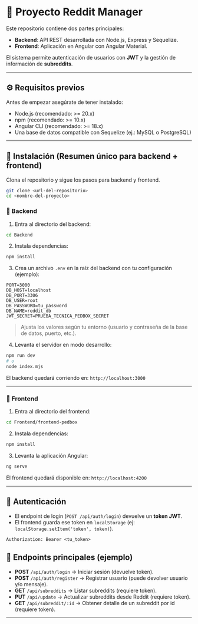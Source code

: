 # 📌 Proyecto Reddit Manager

Este repositorio contiene dos partes principales:

* **Backend**: API REST desarrollada con Node.js, Express y Sequelize.
* **Frontend**: Aplicación en Angular con Angular Material.

El sistema permite autenticación de usuarios con **JWT** y la gestión de información de **subreddits**.

---

## ⚙️ Requisitos previos

Antes de empezar asegúrate de tener instalado:

* Node.js (recomendado: >= 20.x)
* npm (recomendado: >= 10.x)
* Angular CLI (recomendado: >= 18.x)
* Una base de datos compatible con Sequelize (ej.: MySQL o PostgreSQL)

---

## 🚀 Instalación (Resumen único para backend + frontend)

Clona el repositorio y sigue los pasos para backend y frontend.

```bash
git clone <url-del-repositorio>
cd <nombre-del-proyecto>
```

### 🔹 Backend

1. Entra al directorio del backend:

```bash
cd Backend
```

2. Instala dependencias:

```bash
npm install
```

3. Crea un archivo `.env` en la raíz del backend con tu configuración (ejemplo):

```env
PORT=3000
DB_HOST=localhost
DB_PORT=3306
DB_USER=root
DB_PASSWORD=tu_password
DB_NAME=reddit_db
JWT_SECRET=PRUEBA_TECNICA_PEDBOX_SECRET
```

> Ajusta los valores según tu entorno (usuario y contraseña de la base de datos, puerto, etc.).

4. Levanta el servidor en modo desarrollo:

```bash
npm run dev
# o
node index.mjs
```

El backend quedará corriendo en: `http://localhost:3000`

---

### 🔹 Frontend

1. Entra al directorio del frontend:

```bash
cd Frontend/frontend-pedbox
```

2. Instala dependencias:

```bash
npm install
```

3. Levanta la aplicación Angular:

```bash
ng serve
```

El frontend quedará disponible en: `http://localhost:4200`

---

## 🔑 Autenticación

* El endpoint de login (`POST /api/auth/login`) devuelve un **token JWT**.
* El frontend guarda ese token en `localStorage` (ej: `localStorage.setItem('token', token)`).

```
Authorization: Bearer <tu_token>
```

## 📖 Endpoints principales (ejemplo)

* **POST** `/api/auth/login` → Iniciar sesión (devuelve token).
* **POST** `/api/auth/register` → Registrar usuario (puede devolver usuario y/o mensaje).
* **GET** `/api/subreddits` → Listar subreddits (requiere token).
* **PUT** `/api/update` → Actualizar subreddits desde Reddit (requiere token).
* **GET** `/api/subreddit/:id` → Obtener detalle de un subreddit por id (requiere token).

---
